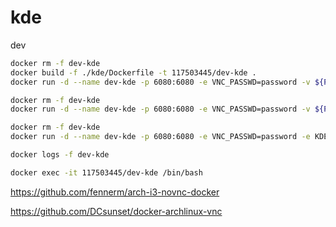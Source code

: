 # kde

dev

```sh
docker rm -f dev-kde
docker build -f ./kde/Dockerfile -t 117503445/dev-kde .
docker run -d --name dev-kde -p 6080:6080 -e VNC_PASSWD=password -v ${PWD}/public:/root/public 117503445/dev-kde

docker rm -f dev-kde
docker run -d --name dev-kde -p 6080:6080 -e VNC_PASSWD=password -v ${PWD}/public:/root/public 117503445/dev-kde

docker rm -f dev-kde
docker run -d --name dev-kde -p 6080:6080 -e VNC_PASSWD=password -e KDE_USERNAME=htqi -v ${PWD}/public:/root/public 117503445/dev-kde

docker logs -f dev-kde

docker exec -it 117503445/dev-kde /bin/bash
```

<https://github.com/fennerm/arch-i3-novnc-docker>

<https://github.com/DCsunset/docker-archlinux-vnc>
